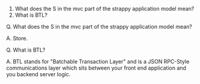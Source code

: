 1. What does the S in the mvc part of the strappy application model mean?
2. What is BTL?



Q. What does the S in the mvc part of the strappy application model mean?

A. Store.


Q. What is BTL?

A. BTL stands for "Batchable Transaction Layer" and is a JSON RPC-Style communications layer which sits between your front end application and you backend server logic.
